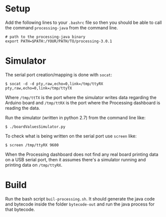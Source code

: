 # Setup

Add the following lines to your `.bashrc` file so then you should be able to call the command `processing-java` 
from the command line.
```
# path to the processing-java binary
export PATH=$PATH:/YOUR/PATH/TO/processing-3.0.1
```

# Simulator

The serial port creation/mapping is done with `socat`:
```
$ socat -d -d pty,raw,echo=0,link=/tmp/ttyRX pty,raw,echo=0,link=/tmp/ttyTX
```
Where `/tmp/ttTX` is the port where the simulator writes data regarding the Arduino board and `/tmp/ttRX` is the port where the Processing dashboard is reading the data.

Run the simulator (written in python 2.7) from the command line like:
```
$ ./boardValuesSimulator.py
```

To check what is being written on the serial port use `screen` like:
```
$ screen /tmp/ttyRX 9600
```

When the Processing dashboard does not find any real board printing data on a USB serial port, then it assumes
there's a simulator running and printing data on `/tmp/ttyRX`.


# Build

Run the bash script `buil-processing.sh`. It should generate the java code and bytecode inside the folder `bytecode-out`
and run the java process for that bytecode.

